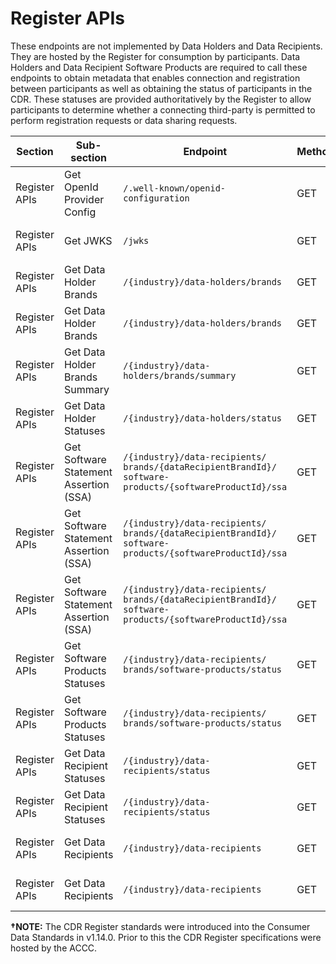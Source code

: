 # Register APIs
<aside class="warning">
  These endpoints are not implemented by Data Holders and Data Recipients. They are hosted by the Register for consumption by participants.
  Data Holders and Data Recipient Software Products are required to call these endpoints to obtain metadata that enables connection and registration between participants as well as obtaining the status of participants in the CDR.
  These statuses are provided authoritatively by the Register to allow participants to determine whether a connecting third-party is permitted to perform registration requests or data sharing requests.
</aside>

| Section              | Sub-section                               | Endpoint                                                 | Method | Version | Binding Date   | Retirement Date | Date Introduced    | Date Deprecated     |
|----------------------|-------------------------------------------|----------------------------------------------------------|--------|---------|----------------|-----------------|--------------------|---------------------|
| Register APIs    | Get OpenId Provider Config                | ``/.well-known/openid-configuration``                        | <span class="method get">GET</span>    | None    | 2021-10-29&dagger;    | N/A             | 2021-10-29, V1.14.0&dagger; | N/A                 |
| Register APIs    | Get JWKS                                  | ``/jwks``                                                    | <span class="method get">GET</span>    | None    | 2021-10-29&dagger;    | N/A             | 2021-10-29, V1.14.0&dagger; | N/A                 |
| Register APIs    | Get Data Holder Brands                    | ``/{industry}/data-holders/brands``                          | <span class="method get">GET</span>    | V1      | 2021-10-29&dagger;    | 2023-04-07 | 2021-10-29, V1.14.0&dagger; | 2021-12-23, V1.15.0 |
| Register APIs    | Get Data Holder Brands                    | ``/{industry}/data-holders/brands``                          | <span class="method get">GET</span>    | V2      | 2022-11-15    | N/A              | 2021-12-23, V1.15.0* | N/A |
| Register APIs    | Get Data Holder Brands Summary            | ``/{industry}/data-holders/brands/summary``                  | <span class="method get">GET</span>    | V1      | 2022-05-12    | N/A              | 2022-05-23, V1.17.0 | N/A |
| Register APIs    | Get Data Holder Statuses                  | ``/{industry}/data-holders/status``                          | <span class="method get">GET</span>    | V1     | 2022-11-15    | N/A              | 2021-12-23, V1.15.0 | N/A |
| Register APIs    | Get Software Statement Assertion (SSA) | ``/{industry}/data-recipients/``<br/>``brands/{dataRecipientBrandId}/``<br/>``software-products/{softwareProductId}/ssa`` | <span class="method get">GET</span>    | V1    | 2021-10-29&dagger;  | 2023-04-07 | 2021-10-29, V1.14.0&dagger; | 2021-12-23, V1.15.0 |
| Register APIs    | Get Software Statement Assertion (SSA) | ``/{industry}/data-recipients/``<br/>``brands/{dataRecipientBrandId}/``<br/>``software-products/{softwareProductId}/ssa`` | <span class="method get">GET</span>    | V2    | 2021-10-29&dagger;  | 2023-04-07 | 2021-10-29, V1.14.0&dagger; | 2021-12-23, V1.15.0 |
| Register APIs    | Get Software Statement Assertion (SSA) | ``/{industry}/data-recipients/``<br/>``brands/{dataRecipientBrandId}/``<br/>``software-products/{softwareProductId}/ssa`` | <span class="method get">GET</span>    | V3    | 2022-11-15  | N/A             | 2021-12-23, V1.15.0 | N/A                 |
| Register APIs    | Get Software Products Statuses | ``/{industry}/data-recipients/``<br/>``brands/software-products/status`` | <span class="method get">GET</span>  | V1  | 2021-10-29&dagger; | 2023-04-07 | 2021-10-29, V1.14.0&dagger; | 2021-12-23, V1.15.0 |
| Register APIs    | Get Software Products Statuses | ``/{industry}/data-recipients/``<br/>``brands/software-products/status`` | <span class="method get">GET</span>  | V2  | 2022-11-15 | N/A | 2021-12-23, V1.15.0 | N/A                 |
| Register APIs    | Get Data Recipient Statuses | ``/{industry}/data-recipients/status``                                     | <span class="method get">GET</span>    | V1     | 2021-10-29&dagger;    | 2023-04-07 | 2021-10-29, V1.14.0&dagger; | 2021-12-23, V1.15.0 |
| Register APIs    | Get Data Recipient Statuses | ``/{industry}/data-recipients/status``                                     | <span class="method get">GET</span>    | V2     | 2022-11-15    | N/A              | 2021-12-23, V1.15.0 | N/A                 |
| Register APIs    | Get Data Recipients                       | ``/{industry}/data-recipients``                              | <span class="method get">GET</span>    | V2     | 2021-10-29&dagger;    | 2023-04-07 | 2021-10-29, V1.14.0&dagger; | 2021-12-23, V1.15.0 |
| Register APIs    | Get Data Recipients                       | ``/{industry}/data-recipients``                              | <span class="method get">GET</span>    | V3     | 2022-11-15    | N/A              | 2021-12-23, V1.15.0 | N/A |

**&dagger;NOTE:** The CDR Register standards were introduced into the Consumer Data Standards in v1.14.0. Prior to this the CDR Register specifications were hosted by the ACCC.
